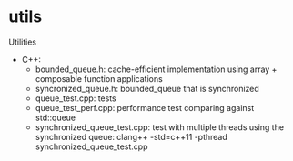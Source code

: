 # utils
Utilities
* C++:
  - bounded_queue.h: cache-efficient implementation using array + composable function applications
  - syncronized_queue.h: bounded_queue that is synchronized
  - queue_test.cpp: tests 
  - queue_test_perf.cpp: performance test comparing against std::queue
  - synchronized_queue_test.cpp: test with multiple threads using the synchronized queue:
    clang++ -std=c++11 -pthread synchronized_queue_test.cpp
